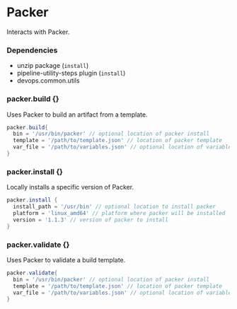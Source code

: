 # Packer

Interacts with Packer.

### Dependencies

- unzip package (`install`)
- pipeline-utility-steps plugin (`install`)
- devops.common.utils

### packer.build {}
Uses Packer to build an artifact from a template.

```groovy
packer.build{
  bin = '/usr/bin/packer' // optional location of packer install
  template = '/path/to/template.json' // location of packer template
  var_file = '/path/to/variables.json' // optional location of variables file
}
```

### packer.install {}
Locally installs a specific version of Packer.

```groovy
packer.install {
  install_path = '/usr/bin' // optional location to install packer
  platform = 'linux_amd64' // platform where packer will be installed
  version = '1.1.3' // version of packer to install
}
```

### packer.validate {}
Uses Packer to validate a build template.

```groovy
packer.validate{
  bin = '/usr/bin/packer' // optional location of packer install
  template = '/path/to/template.json' // location of packer template
  var_file = '/path/to/variables.json' // optional location of variables file
}
```
